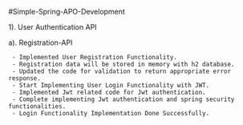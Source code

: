 #Simple-Spring-APO-Development


1). User Authentication API

   a). Registration-API

     - Implemented User Registration Functionality.
     - Registration data will be stored in memory with h2 database.
     - Updated the code for validation to return appropriate error response.
     - Start Implementing User Login Functionality with JWT.
     - Implemented Jwt related code for Jwt authentication.
     - Complete implementing Jwt authentication and spring security functionalities.
     - Login Functionality Implementation Done Successfully.
   
     
